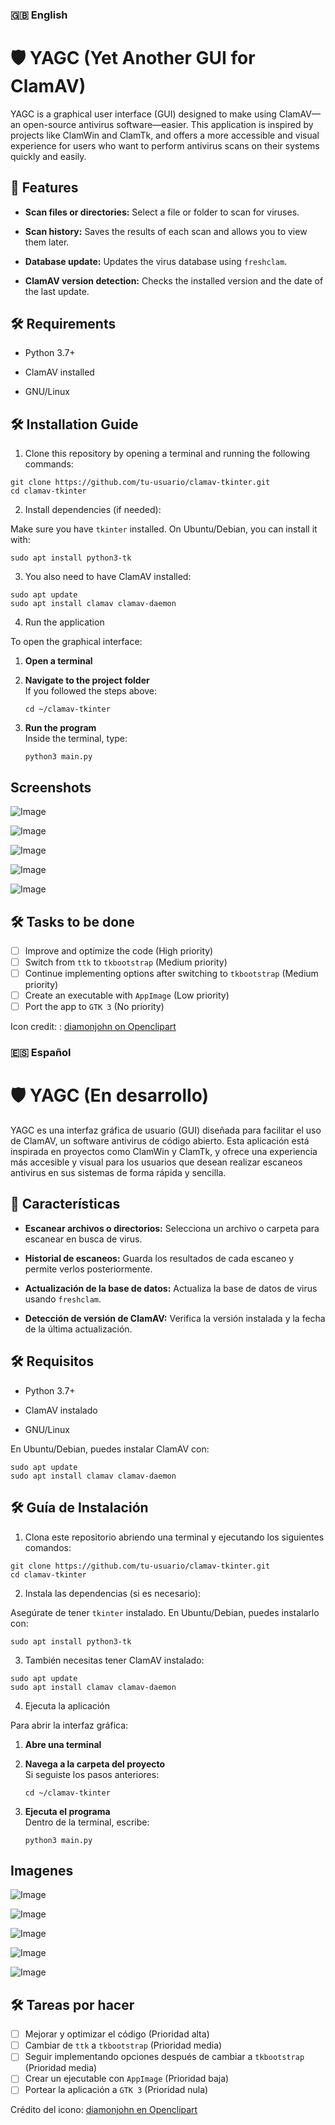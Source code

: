 
### 🇬🇧 English 

# 🛡️ YAGC (Yet Another GUI for ClamAV)

YAGC is a graphical user interface (GUI) designed to make using ClamAV—an open-source antivirus software—easier. This application is inspired by projects like ClamWin and ClamTk, and offers a more accessible and visual experience for users who want to perform antivirus scans on their systems quickly and easily.

## 🌟 Features

-   **Scan files or directories:** Select a file or folder to scan for viruses.
    
-   **Scan history:** Saves the results of each scan and allows you to view them later.
    
-   **Database update:** Updates the virus database using `freshclam`.
    
-   **ClamAV version detection:** Checks the installed version and the date of the last update.
    
## 🛠️ Requirements

-   Python 3.7+
    
-   ClamAV installed

-   GNU/Linux     

## 🛠️ Installation Guide 

1.  Clone this repository by opening a terminal and running the following commands:
    
```
git clone https://github.com/tu-usuario/clamav-tkinter.git
cd clamav-tkinter
```

2.  Install dependencies (if needed):
    
Make sure you have `tkinter` installed. On Ubuntu/Debian, you can install it with:
```
sudo apt install python3-tk
```

3. You also need to have ClamAV installed:

```
sudo apt update
sudo apt install clamav clamav-daemon
```

4. Run the application

To open the graphical interface:

1. **Open a terminal**  

2. **Navigate to the project folder**  
   If you followed the steps above:
   ```
   cd ~/clamav-tkinter
   ```

3. **Run the program**  
   Inside the terminal, type:
   ```
   python3 main.py
   ```

## Screenshots
![Image](https://github.com/user-attachments/assets/af91a543-87f0-4411-a670-b4210452302e)

![Image](https://github.com/user-attachments/assets/a04a4c49-063b-42e5-acd4-17b4f46776cd)

![Image](https://github.com/user-attachments/assets/f5ccb8e2-d5c3-4e0f-9a00-562211694d3a)

![Image](https://github.com/user-attachments/assets/09942eda-4fe3-464f-adcc-77ea57ba5df4)

![Image](https://github.com/user-attachments/assets/dfb5e2d8-8416-4692-869a-cd85de794463)


## 🛠️ Tasks to be done
- [ ] Improve and optimize the code (High priority)
- [ ] Switch from `ttk` to `tkbootstrap` (Medium priority)
- [ ] Continue implementing options after switching to `tkbootstrap` (Medium priority)
- [ ] Create an executable with `AppImage` (Low priority)
- [ ] Port the app to `GTK 3` (No priority)

Icon credit: : [diamonjohn on Openclipart](https://openclipart.org/artist/diamonjohn)


### 🇪🇸 Español

# 🛡️ YAGC (En desarrollo)

YAGC es una interfaz gráfica de usuario (GUI) diseñada para facilitar el uso de ClamAV, un software antivirus de código abierto. Esta aplicación está inspirada en proyectos como ClamWin y ClamTk, y ofrece una experiencia más accesible y visual para los usuarios que desean realizar escaneos antivirus en sus sistemas de forma rápida y sencilla.

## 🌟 Características

-   **Escanear archivos o directorios:** Selecciona un archivo o carpeta para escanear en busca de virus.
    
-   **Historial de escaneos:** Guarda los resultados de cada escaneo y permite verlos posteriormente.
    
-   **Actualización de la base de datos:** Actualiza la base de datos de virus usando `freshclam`.
    
-   **Detección de versión de ClamAV:** Verifica la versión instalada y la fecha de la última actualización.
    

## 🛠️ Requisitos

-   Python 3.7+
    
-   ClamAV instalado

-   GNU/Linux    

En Ubuntu/Debian, puedes instalar ClamAV con:

```
sudo apt update
sudo apt install clamav clamav-daemon
```

## 🛠️ Guía de Instalación

1. Clona este repositorio abriendo una terminal y ejecutando los siguientes comandos:

```
git clone https://github.com/tu-usuario/clamav-tkinter.git
cd clamav-tkinter
```

2. Instala las dependencias (si es necesario):

Asegúrate de tener `tkinter` instalado. En Ubuntu/Debian, puedes instalarlo con:

```
sudo apt install python3-tk
```

3. También necesitas tener ClamAV instalado:

```
sudo apt update
sudo apt install clamav clamav-daemon
```

4. Ejecuta la aplicación

Para abrir la interfaz gráfica:

1. **Abre una terminal**

2. **Navega a la carpeta del proyecto**  
   Si seguiste los pasos anteriores:
   ```
   cd ~/clamav-tkinter
   ```

3. **Ejecuta el programa**  
   Dentro de la terminal, escribe:
   ```
   python3 main.py
   ```

## Imagenes
![Image](https://github.com/user-attachments/assets/af91a543-87f0-4411-a670-b4210452302e)

![Image](https://github.com/user-attachments/assets/a04a4c49-063b-42e5-acd4-17b4f46776cd)

![Image](https://github.com/user-attachments/assets/f5ccb8e2-d5c3-4e0f-9a00-562211694d3a)

![Image](https://github.com/user-attachments/assets/09942eda-4fe3-464f-adcc-77ea57ba5df4)

![Image](https://github.com/user-attachments/assets/dfb5e2d8-8416-4692-869a-cd85de794463)


## 🛠️ Tareas por hacer
- [ ] Mejorar y optimizar el código (Prioridad alta)
- [ ] Cambiar de `ttk` a `tkbootstrap` (Prioridad media)
- [ ] Seguir implementando opciones después de cambiar a `tkbootstrap` (Prioridad media)
- [ ] Crear un ejecutable con `AppImage` (Prioridad baja)
- [ ] Portear la aplicación a `GTK 3` (Prioridad nula)

Crédito del icono: [diamonjohn en Openclipart](https://openclipart.org/artist/diamonjohn)
